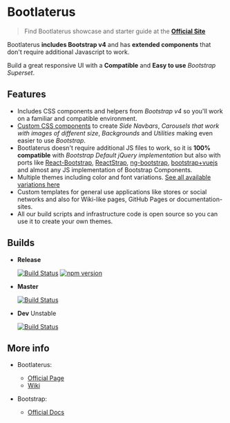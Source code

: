# Bootlaterus

> Find Bootlaterus showcase and starter guide at the [**Official Site**](https://equilaterus.github.io/bootlaterus/)

Bootlaterus **includes Bootstrap v4** and has **extended components** that don't require additional Javascript to work.

Build a great responsive UI with a **Compatible** and **Easy to use** *Bootstrap Superset*.


## Features

* Includes CSS components and helpers from *Bootstrap v4* so you'll work on a familiar and compatible environment.
* [Custom CSS components](https://github.com/equilaterus/bootlaterus/wiki/Custom-components) to create *Side Navbars*, *Carousels that work with images of different size*, *Backgrounds* and *Utilities* making even easier to use *Bootstrap*. 
* Bootlaterus doesn't require additional JS files to work, so it is **100% compatible** with *Bootstrap Default jQuery implementation* but also with ports like [React-Bootstrap](https://react-bootstrap.github.io/), [ReactStrap](https://reactstrap.github.io/), [ng-bootstrap](https://ng-bootstrap.github.io/#/home), [bootstrap+vuejs](https://bootstrap-vue.js.org/) and almost any JS implementation of Bootstrap Components.
* Multiple themes including color and font variations. [See all available variations here](https://github.com/equilaterus/bootlaterus/wiki/Theme-variations)
* Custom templates for general use applications like stores or social networks and also for Wiki-like pages, GitHub Pages or documentation-sites.
* All our build scripts and infrastructure code is open source so you can use it to create your own themes.


## Builds

* **Release**

  [![Build Status](https://travis-ci.org/equilaterus/bootlaterus.svg?branch=release)](https://travis-ci.org/equilaterus/bootlaterus/branches)  [![npm version](https://badge.fury.io/js/bootlaterus.svg)](https://badge.fury.io/js/bootlaterus)

* **Master**

  [![Build Status](https://travis-ci.org/equilaterus/bootlaterus.svg?branch=master)](https://travis-ci.org/equilaterus/bootlaterus/branches)

* **Dev** Unstable

  [![Build Status](https://travis-ci.org/equilaterus/bootlaterus.svg?branch=dev)](https://travis-ci.org/equilaterus/bootlaterus/branches) 

## More info

* Bootlaterus:
  * [Official Page](https://equilaterus.github.io/bootlaterus/) 
  * [Wiki](https://github.com/equilaterus/bootlaterus/wiki)

* Bootstrap: 
  * [Official Docs](https://getbootstrap.com/docs/4.3/getting-started/introduction/)


